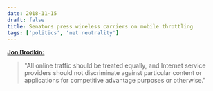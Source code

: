 ```yaml
---
date: 2018-11-15
draft: false
title: Senators press wireless carriers on mobile throttling
tags: ['politics', 'net neutrality']
---
```


**[Jon Brodkin:](https://arstechnica.com/?p=1412375)**

> "All online traffic should be treated equally, and Internet service providers should not discriminate against particular content or applications for competitive advantage purposes or otherwise."<!-- excerpt -->
